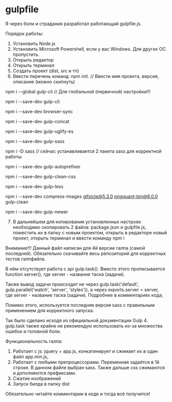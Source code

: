 # gulpfile
Я через боли и страдания разработал работающий gulpfile.js. 

Порядок работы:
1. Установить Node.js 
2. Установить Microsoft Powershell, если у вас Windows. Для других ОС пропустить.
3. Открыть редактор
4. Открыть терминал
5. Создать проект (dist, src и тп)
6. Ввести перечень команд:
npm init.                                                                       // Ввести имя проекта, версия, описание (можно скипнуть)

npm i --global gulp-cli                                                         // Для глобальной (первичной) настройки!!!

npm i --save-dev gulp-cli

npm i --save-dev browser-sync

npm i --save-dev gulp-concat

npm i --save-dev gulp-uglify-es

npm i --save-dev gulp-sass

npm i -D sass                                                                   // сейчас устанавливается 2 пакета sass для корректной работы

npm i --save-dev gulp-autoprefixer

npm i --save-dev gulp-clean-css

npm i --save-dev gulp-less

npm i --save-dev compress-images gifsicle@5.3.0 pngquant-bin@6.0.0 gulp-clean

npm i --save-dev gulp-newer

7. В дальнейшем для копирования установленных настроек необходимо скопировать 2 файла: package.json и gulpfile.js, поместить их в папку с новым проектом, открыть в редакторе новый проект, открыть терминал и ввести команду npm i

Внимание!!! Данный файл написан для 4й версии галпа (самой последней). Обязательно скачивайте весь репозиторий для корректных тестов галпфайла. 

В нём отсутствует работа с api gulp.task(). Вместо этого прописывается function server(), где server - название таска (задачи). 

Также вывод задачи происходит не через gulp.task('default', gulp.parallel('watch', 'server', 'styles')), а через exports.server  = server, где server - название таска (задачи). Подробнее в комментариях кода;

Помимо этого, используется последняя версия sass с правильным применением для корректного запуска.

Так было сделано исходя из официальной документации Gulp 4. gulp.task также крайне не рекомендую использовать из-за множества ошибок и головной боли.

Функциональность галпа:
1. Работает с js: jquery + app.js, конкатинирует и сжимает их в один файл app.min.js,
2. Работает с любыми препроцессорами. Переменная задаётся в 1й строке. В данном файле выбран sass. Также дальше css сжимаются и дополняются префиксами.
3. Сжатие изображений
4. Запуск билда в папку dist

Обязательно читайте комментарии в коде и тогда всё получится!
